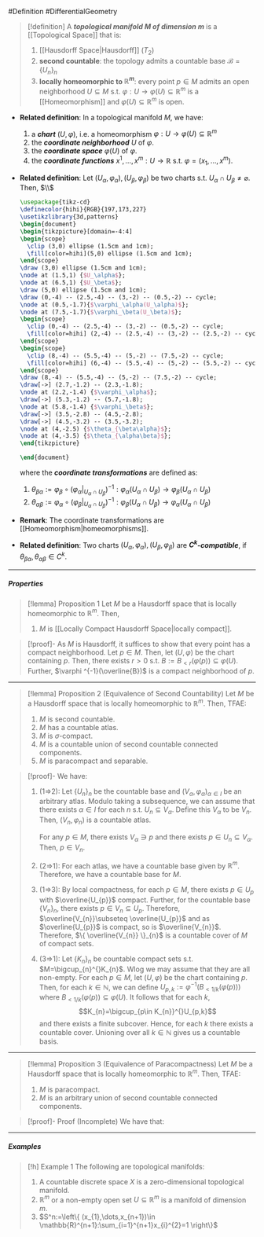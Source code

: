 #Definition #DifferentialGeometry 

> [!definition]
> A ***topological manifold $M$ of dimension $m$*** is a [[Topological Space]] that is:
> 1. [[Hausdorff Space|Hausdorff]] $(T_{2})$ 
> 2. **second countable**: the topology admits a countable base $\mathcal{B}=\{ U_{n} \}_{n}$
> 3. **locally homeomorphic to $\mathbb{R}^m$**: every point $p\in M$ admits an open neighborhood $U\subseteq M$ s.t. $\varphi :U\to \varphi(U)\subseteq\mathbb{R}^m$ is a [[Homeomorphism]] and $\varphi(U)\subseteq \mathbb{R}^m$ is open.
- **Related definition**: In a topological manifold $M$, we have:
  1. a ***chart*** $(U,\varphi)$, i.e. a homeomorphism $\varphi:U\to\varphi(U)\subseteq \mathbb{R}^m$
	2. the ***coordinate neighborhood*** $U$ of $\varphi$.
	3. the ***coordinate space*** $\varphi(U)$ of $\varphi$.
	4. the ***coordinate functions*** $x^1,\dots,x^m:U\to \mathbb{R}$ s.t. $\varphi=(x_{1},\dots,x^m)$. 
- **Related definition**: Let $(U_{\alpha},\varphi_{\alpha}),(U_{\beta},\varphi_{\beta})$ be two charts s.t. $U_{\alpha}\cap U_{\beta}\neq \varnothing$. Then, 
	$\\$
	```tikz
	\usepackage{tikz-cd}
	\definecolor{hihi}{RGB}{197,173,227}
	\usetikzlibrary{3d,patterns}
	\begin{document}
	\begin{tikzpicture}[domain=-4:4] 
	\begin{scope}
	  \clip (3,0) ellipse (1.5cm and 1cm);
	  \fill[color=hihi](5,0) ellipse (1.5cm and 1cm);
	\end{scope}
	\draw (3,0) ellipse (1.5cm and 1cm);
	\node at (1.5,1) {$U_\alpha$};
	\node at (6.5,1) {$U_\beta$};
	\draw (5,0) ellipse (1.5cm and 1cm); 
	\draw (0,-4) -- (2.5,-4) -- (3,-2) -- (0.5,-2) -- cycle;
	\node at (0.5,-1.7){$\varphi_\alpha(U_\alpha)$};
	\node at (7.5,-1.7){$\varphi_\beta(U_\beta)$};
	\begin{scope}
	  \clip (0,-4) -- (2.5,-4) -- (3,-2) -- (0.5,-2) -- cycle;
	  \fill[color=hihi] (2,-4) -- (2.5,-4) -- (3,-2) -- (2.5,-2) -- cycle;
	\end{scope}
	\begin{scope}
	  \clip (8,-4) -- (5.5,-4) -- (5,-2) -- (7.5,-2) -- cycle;
	  \fill[color=hihi] (6,-4) -- (5.5,-4) -- (5,-2) -- (5.5,-2) -- cycle;
	\end{scope}
	\draw (8,-4) -- (5.5,-4) -- (5,-2) -- (7.5,-2) -- cycle;
	\draw[->] (2.7,-1.2) -- (2.3,-1.8);
	\node at (2.2,-1.4) {$\varphi_\alpha$};
	\draw[->] (5.3,-1.2) -- (5.7,-1.8);
	\node at (5.8,-1.4) {$\varphi_\beta$};
	\draw[->] (3.5,-2.8) -- (4.5,-2.8);
	\draw[->] (4.5,-3.2) -- (3.5,-3.2);
	\node at (4,-2.5) {$\theta_{\beta\alpha}$};
	\node at (4,-3.5) {$\theta_{\alpha\beta}$};
	\end{tikzpicture} 
	
	\end{document}
	```
	where the ***coordinate transformations*** are defined as:
	1. $\theta_{\beta\alpha}:=\varphi_{\beta}\circ(\varphi_{\alpha}|_{U_{\alpha}\cap U_{\beta}})^{-1}:\varphi_{\alpha}(U_{\alpha}\cap U_{\beta})\to\varphi_{\beta}(U_{\alpha}\cap U_{\beta})$
	2. $\theta_{\alpha\beta}:=\varphi_{\alpha}\circ(\varphi_{\beta}|_{U_{\alpha}\cap U_{\beta}})^{-1}:\varphi_{\beta}(U_{\alpha}\cap U_{\beta})\to\varphi_{\alpha}(U_{\alpha}\cap U_{\beta})$
- **Remark**: The coordinate transformations are [[Homeomorphism|homeomorphisms]].
	
- **Related definition**: Two charts $(U_{\alpha},\varphi_{\alpha}),(U_{\beta},\varphi_{\beta})$ are ***$C^k$-compatible***, if $\theta_{\beta\alpha},\theta_{\alpha\beta}\in C^k$.
---
##### Properties
> [!lemma] Proposition 1 
> Let $M$ be a Hausdorff space that is locally homeomorphic to $\mathbb{R}^m$. Then, 
> 1. $M$ is [[Locally Compact Hausdorff Space|locally compact]].

> [!proof]-
> As $M$ is Hausdorff, it suffices to show that every point has a compact neighborhood. Let $p\in M$. Then, let $(U,\varphi)$ be the chart containing $p$. Then, there exists $r>0$ s.t. $B:=B_{<r}(\varphi(p))\subseteq \varphi(U)$. Further, $\varphi ^{-1}(\overline{B})$ is a compact neighborhood of $p$. 
---
> [!lemma] Proposition 2 (Equivalence of Second Countability)
> Let $M$ be a Hausdorff space that is locally homeomorphic to $\mathbb{R}^m$. Then, TFAE:
> 1. $M$ is second countable.
> 2. $M$ has a countable atlas.
> 3. $M$ is $\sigma$-compact.
> 4. $M$ is a countable union of second countable connected components.
> 5. $M$ is paracompact and separable.

> [!proof]-
> We have:
> 1. (1=>2): Let $\{ U_{n} \}_{n}$ be the countable base and $(V_{\alpha},\varphi_{\alpha})_{\alpha\in I}$ be an arbitrary atlas. Modulo taking a subsequence, we can assume that there exists $\alpha\in I$ for each $n$ s.t. $U_{n}\subseteq V_{\alpha}$. Define this $V_{\alpha}$ to be $V_{n}$. Then, $(V_{n},\varphi_{n})$ is a countable atlas. 
>    
>    For any $p\in M$, there exists $V_{\alpha}\ni p$ and there exists $p\in U_{n}\subseteq V_{\alpha}$. Then, $p\in V_{n}$.
> 2. (2=>1): For each atlas, we have a countable base given by $\mathbb{R}^m$. Therefore, we have a countable base for $M$.
> 4. (1=>3): By local compactness, for each $p\in M$, there exists $p\in U_{p}$ with $\overline{U_{p}}$ compact. Further, for the countable base $\{ V_{n} \}_{n}$, there exists $p\in V_{n}\subseteq U_{p}$. Therefore, $\overline{V_{n}}\subseteq \overline{U_{p}}$ and as $\overline{U_{p}}$ is compact, so is $\overline{V_{n}}$. Therefore, $\{ \overline{V_{n}} \}_{n}$ is a countable cover of $M$ of compact sets.
> 5. (3=>1): Let $\{ K_{n} \}_{n}$ be countable compact sets s.t. $M=\bigcup_{n}^{}K_{n}$. Wlog we may assume that they are all non-empty. For each $p\in M$, let $(U,\varphi)$ be the chart containing $p$. Then, for each $k\in \mathbb{N}$, we can define $U_{p,k}:=\varphi ^{-1}(B_{< 1/k}(\varphi(p)))$ where $B_{< 1/k}(\varphi(p))\subseteq \varphi(U)$. It follows that for each $k$, $$K_{n}=\bigcup_{p\in K_{n}}^{}U_{p,k}$$and there exists a finite subcover. Hence, for each $k$ there exists a countable cover. Unioning over all $k\in \mathbb{N}$ gives us a countable basis. 
---
> [!lemma] Proposition 3 (Equivalence of  Paracompactness)
> Let $M$ be a Hausdorff space that is locally homeomorphic to $\mathbb{R}^m$. Then, TFAE:
> 1. $M$ is paracompact.
> 2. $M$ is an arbitrary union of second countable connected components.


> [!proof]- Proof (Incomplete)
> We have that:

---
##### Examples
> [!h] Example 1
> The following are topological manifolds:
> 1. A countable discrete space $X$ is a zero-dimensional topological manifold.
> 1. $\mathbb{R}^m$ or a non-empty open set $U\subseteq \mathbb{R}^m$ is a manifold of dimension $m$.
> 2. $S^n:=\left\{  (x_{1},\dots,x_{n+1})\in \mathbb{R}^{n+1}:\sum_{i=1}^{n+1}x_{i}^{2}=1 \right\}$